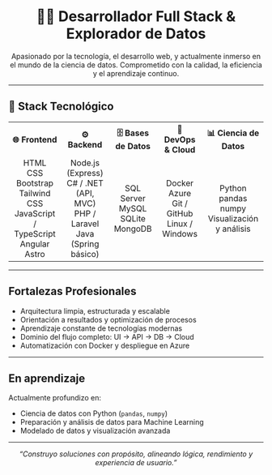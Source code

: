 <h1 align="center">👨‍💻 Desarrollador Full Stack & Explorador de Datos</h1>

<p align="center">
  Apasionado por la tecnología, el desarrollo web, y actualmente inmerso en el mundo de la ciencia de datos.
  Comprometido con la calidad, la eficiencia y el aprendizaje continuo.
</p>

---

## 🧠 Stack Tecnológico

<table align="center">
  <tr>
    <th>🌐 Frontend</th>
    <th>⚙️ Backend</th>
    <th>🗄️ Bases de Datos</th>
    <th>🔧 DevOps & Cloud</th>
    <th>📊 Ciencia de Datos</th>
  </tr>
  <tr>
    <td align="center">
      HTML <br>
      CSS <br>
      Bootstrap <br>
      Tailwind CSS <br>
      JavaScript / TypeScript <br>
      Angular <br>
      Astro
    </td>
    <td align="center">
      Node.js (Express)<br>
      C# / .NET (API, MVC)<br>
      PHP / Laravel<br>
      Java (Spring básico)
    </td>
    <td align="center">
      SQL Server<br>
      MySQL<br>
      SQLite<br>
      MongoDB
    </td>
    <td align="center">
      Docker<br>
      Azure<br>
      Git / GitHub<br>
      Linux / Windows
    </td>
    <td align="center">
      Python<br>
      pandas<br>
      numpy<br>
      Visualización y análisis
    </td>
  </tr>
</table>

---

## Fortalezas Profesionales

- Arquitectura limpia, estructurada y escalable  
- Orientación a resultados y optimización de procesos  
- Aprendizaje constante de tecnologías modernas  
- Dominio del flujo completo: UI → API → DB → Cloud  
- Automatización con Docker y despliegue en Azure  

---

## En aprendizaje

Actualmente profundizo en:
- Ciencia de datos con Python (`pandas`, `numpy`)
- Preparación y análisis de datos para Machine Learning
- Modelado de datos y visualización avanzada

---

<p align="center"><em>“Construyo soluciones con propósito, alineando lógica, rendimiento y experiencia de usuario.”</em></p>

